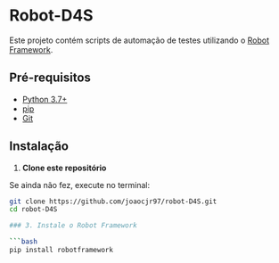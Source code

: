 # Robot-D4S

Este projeto contém scripts de automação de testes utilizando o [Robot Framework](https://robotframework.org/).

## Pré-requisitos

- [Python 3.7+](https://www.python.org/downloads/)
- [pip](https://pip.pypa.io/en/stable/installation/)
- [Git](https://git-scm.com/)

## Instalação

1. **Clone este repositório**

Se ainda não fez, execute no terminal:

```bash
git clone https://github.com/joaocjr97/robot-D4S.git
cd robot-D4S

### 3. Instale o Robot Framework

```bash
pip install robotframework

